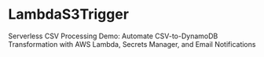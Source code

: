 # LambdaS3Trigger
Serverless CSV Processing Demo: Automate CSV-to-DynamoDB Transformation with AWS Lambda, Secrets Manager, and Email Notifications
